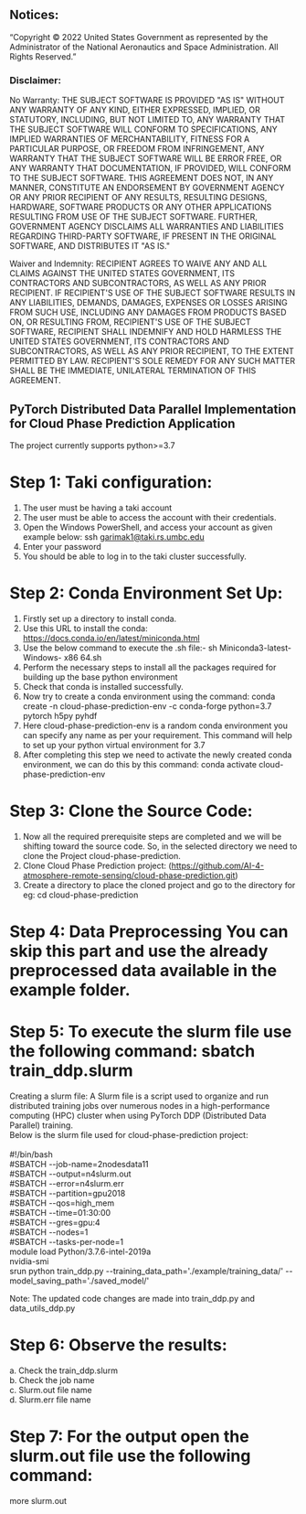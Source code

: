 ## Notices:

“Copyright © 2022 United States Government as represented by the Administrator of the National Aeronautics and Space Administration.   All Rights Reserved.”


### Disclaimer:

No Warranty: THE SUBJECT SOFTWARE IS PROVIDED "AS IS" WITHOUT ANY WARRANTY OF ANY KIND, EITHER EXPRESSED, IMPLIED, OR STATUTORY, INCLUDING, BUT NOT LIMITED TO, ANY WARRANTY THAT THE SUBJECT SOFTWARE WILL CONFORM TO SPECIFICATIONS, ANY IMPLIED WARRANTIES OF MERCHANTABILITY, FITNESS FOR A PARTICULAR PURPOSE, OR FREEDOM FROM INFRINGEMENT, ANY WARRANTY THAT THE SUBJECT SOFTWARE WILL BE ERROR FREE, OR ANY WARRANTY THAT DOCUMENTATION, IF PROVIDED, WILL CONFORM TO THE SUBJECT SOFTWARE. THIS AGREEMENT DOES NOT, IN ANY MANNER, CONSTITUTE AN ENDORSEMENT BY GOVERNMENT AGENCY OR ANY PRIOR RECIPIENT OF ANY RESULTS, RESULTING DESIGNS, HARDWARE, SOFTWARE PRODUCTS OR ANY OTHER APPLICATIONS RESULTING FROM USE OF THE SUBJECT SOFTWARE.  FURTHER, GOVERNMENT AGENCY DISCLAIMS ALL WARRANTIES AND LIABILITIES REGARDING THIRD-PARTY SOFTWARE, IF PRESENT IN THE ORIGINAL SOFTWARE, AND DISTRIBUTES IT "AS IS."

Waiver and Indemnity:  RECIPIENT AGREES TO WAIVE ANY AND ALL CLAIMS AGAINST THE UNITED STATES GOVERNMENT, ITS CONTRACTORS AND SUBCONTRACTORS, AS WELL AS ANY PRIOR RECIPIENT.  IF RECIPIENT'S USE OF THE SUBJECT SOFTWARE RESULTS IN ANY LIABILITIES, DEMANDS, DAMAGES, EXPENSES OR LOSSES ARISING FROM SUCH USE, INCLUDING ANY DAMAGES FROM PRODUCTS BASED ON, OR RESULTING FROM, RECIPIENT'S USE OF THE SUBJECT SOFTWARE, RECIPIENT SHALL INDEMNIFY AND HOLD HARMLESS THE UNITED STATES GOVERNMENT, ITS CONTRACTORS AND SUBCONTRACTORS, AS WELL AS ANY PRIOR RECIPIENT, TO THE EXTENT PERMITTED BY LAW.  RECIPIENT'S SOLE REMEDY FOR ANY SUCH MATTER SHALL BE THE IMMEDIATE, UNILATERAL TERMINATION OF THIS AGREEMENT.

## PyTorch Distributed Data Parallel Implementation for Cloud Phase Prediction Application

The project currently supports python>=3.7
# Step 1: Taki configuration:
1. The user must be having a taki account
2. The user must be able to access the account with their credentials.
3. Open the Windows PowerShell, and access your account as given example below: ssh garimak1@taki.rs.umbc.edu
4. Enter your password
5. You should be able to log in to the taki cluster successfully.

# Step 2: Conda Environment Set Up:
1. Firstly set up a directory to install conda.
2. Use this URL to install the conda: https://docs.conda.io/en/latest/miniconda.html
3. Use the below command to execute the .sh file:- sh Miniconda3-latest-Windows- x86 64.sh
4. Perform the necessary steps to install all the packages required for building up the base python environment
5. Check that conda is installed successfully.
6. Now try to create a conda environment using the command: 
   conda create -n cloud-phase-prediction-env -c conda-forge python=3.7 pytorch h5py pyhdf
7. Here cloud-phase-prediction-env is a random conda environment you can specify any name as per your requirement. This command will help  to set up your python virtual environment for 3.7
8. After completing this step we need to activate the newly created conda environment, we can do this by this command: conda activate   cloud-phase-prediction-env

# Step 3: Clone the Source Code: 
1. Now all the required prerequisite steps are completed and we will be shifting toward the source code. So, in the selected directory we need to clone the Project cloud-phase-prediction.
2. Clone Cloud Phase Prediction project: (https://github.com/AI-4-atmosphere-remote-sensing/cloud-phase-prediction.git)
3. Create a directory to place the cloned project and go to the directory for eg: cd cloud-phase-prediction 

# Step 4: Data Preprocessing You can skip this part and use the already preprocessed data available in the example folder.

# Step 5: To execute the slurm file use the following command: sbatch train_ddp.slurm
Creating a slurm file: A Slurm file is a script used to organize and run distributed training jobs over numerous nodes in a high-performance computing (HPC) cluster when using PyTorch DDP (Distributed Data Parallel) training.<br />
Below is the slurm file used for cloud-phase-prediction project: <br /><br />
#!/bin/bash <br />
#SBATCH --job-name=2nodesdata11 <br />
#SBATCH --output=n4slurm.out <br />
#SBATCH --error=n4slurm.err <br />
#SBATCH --partition=gpu2018 <br />
#SBATCH --qos=high_mem <br />
#SBATCH --time=01:30:00 <br />
#SBATCH --gres=gpu:4 <br />
#SBATCH --nodes=1 <br />
#SBATCH --tasks-per-node=1 <br />
module load Python/3.7.6-intel-2019a <br />
nvidia-smi <br />
srun python train_ddp.py --training_data_path='./example/training_data/' --model_saving_path='./saved_model/' <br />

Note: The updated code changes are made into train_ddp.py and data_utils_ddp.py

# Step 6: Observe the results:
  a. Check the train_ddp.slurm <br />
  b. Check the job name <br />
  c. Slurm.out file name <br />
  d. Slurm.err file name <br />

# Step 7: For the output open the slurm.out file use the following command:
 more slurm.out
